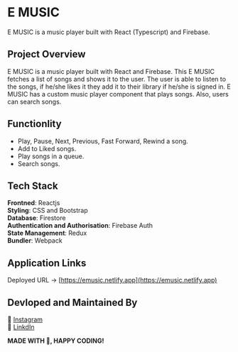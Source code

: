 # E MUSIC

E MUSIC is a music player built with React (Typescript) and Firebase.

## Project Overview

E MUSIC is a music player built with React and Firebase. This E MUSIC fetches a list of songs and shows it to the user. The user is able to listen to the songs, if he/she likes it they add it to their library if he/she is signed in. E MUSIC has a custom music player component that plays songs. Also, users can search songs.

## Functionlity

- Play, Pause, Next, Previous, Fast Forward, Rewind a song.
- Add to Liked songs.
- Play songs in a queue.
- Search songs.

## Tech Stack

<b>Frontned</b>: Reactjs
<br>
<b>Styling</b>: CSS and Bootstrap
<br>
<b>Database</b>: Firestore
<br>
<b>Authentication and Authorisation</b>: Firebase Auth
<br>
<b>State Management</b>: Redux
<br>
<b>Bundler</b>: Webpack
<br>

## Application Links

Deployed URL -> [https://emusic.netlify.app](https://emusic.netlify.app)
<br>

## Devloped and Maintained By

📸 [Instagram](https://www.instagram.com/lucifer_the_king/?hl=en) <br />
🧳 [LinkdIn](https://www.linkedin.com/in/nihal-ahamed-m-s-7b6808190/)
<br>

**MADE WITH 💖, HAPPY CODING!**
